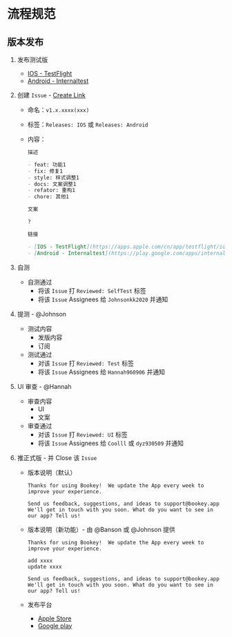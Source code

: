 # 流程规范

## 版本发布

1. 发布测试版
   - [IOS - TestFlight](https://apps.apple.com/cn/app/testflight/id899247664)
   - [Android - Internaltest](https://play.google.com/apps/internaltest/4700196513230198982)
1. 创建 `Issue` - [Create Link](https://github.com/bookey-dev/bookey.requirement/issues/new/choose)
   - 命名：`v1.x.xxxx(xxx)`
   - 标签：`Releases: IOS` 或 `Releases: Android`
   - 内容：

      ```md
      描述

      - feat: 功能1
      - fix: 修复1
      - style: 样式调整1
      - docs: 文案调整1
      - refator: 重构1
      - chore: 其他1

      文案

      ?

      链接
      
      - [IOS - TestFlight](https://apps.apple.com/cn/app/testflight/id899247664)
      - [Android - Internaltest](https://play.google.com/apps/internaltest/4700196513230198982)
      ```

1. 自测
   - 自测通过
     - 将该 `Issue` 打 `Reviewed: SelfTest` 标签
     - 将该 `Issue` Assignees 给 `Johnsonkk2020` 并通知
1. 提测 - @Johnson
   - 测试内容
      - 发版内容
      - 订阅
   - 测试通过
      - 对该 `Issue` 打 `Reviewed: Test` 标签
      - 将该 `Issue` Assignees 给 `Hannah960906` 并通知
1. UI 审查 - @Hannah
   - 审查内容
      - UI
      - 文案
   - 审查通过
      - 对该 `Issue` 打 `Reviewed: UI` 标签
      - 将该 `Issue` Assignees 给 `Coolll` 或 `dyz930509` 并通知
1. 推正式版 - 并 Close 该 `Issue`
   - 版本说明（默认）

      ```text
      Thanks for using Bookey!  We update the App every week to improve your experience.  

      Send us feedback, suggestions, and ideas to support@bookey.app
      We'll get in touch with you soon. What do you want to see in our app? Tell us!
      ```

   - 版本说明（新功能）- 由 @Banson 或 @Johnson 提供

      ```text
      Thanks for using Bookey!  We update the App every week to improve your experience.  

      add xxxx
      update xxxx

      Send us feedback, suggestions, and ideas to support@bookey.app
      We'll get in touch with you soon. What do you want to see in our app? Tell us!
      ```

   - 发布平台
      - [Apple Store](https://apps.apple.com/cn/app/id1490069864)
      - [Google play](https://play.google.com/store/apps/details?id=app.bookey)
